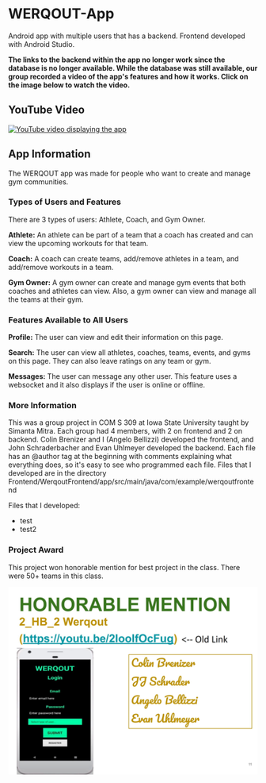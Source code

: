 # WERQOUT-App
Android app with multiple users that has a backend. Frontend developed with Android Studio.

**The links to the backend within the app no longer work since the database is no longer available. While the database was still available, our group recorded a video of the app's features and how it works. Click on the image below to watch the video.**

## YouTube Video
[![YouTube video displaying the app](https://img.youtube.com/vi/gSszORVkmQw/0.jpg)](https://youtu.be/gSszORVkmQw)

## App Information
The WERQOUT app was made for people who want to create and manage gym communities.

### Types of Users and Features
There are 3 types of users: Athlete, Coach, and Gym Owner. 

**Athlete:** An athlete can be part of a team that a coach has created and can view the upcoming workouts for that team.

**Coach:** A coach can create teams, add/remove athletes in a team, and add/remove workouts in a team.

**Gym Owner:** A gym owner can create and manage gym events that both coaches and athletes can view. Also, a gym owner can view and manage all the teams at their gym.

### Features Available to All Users
**Profile:** The user can view and edit their information on this page.

**Search:** The user can view all athletes, coaches, teams, events, and gyms on this page. They can also leave ratings on any team or gym.

**Messages:** The user can message any other user. This feature uses a websocket and it also displays if the user is online or offline.

### More Information
This was a group project in COM S 309 at Iowa State University taught by Simanta Mitra. Each group had 4 members, with 2 on frontend and 2 on backend. Colin Brenizer and I (Angelo Bellizzi) developed the frontend, and John Schraderbacher and Evan Uhlmeyer developed the backend. Each file has an @author tag at the beginning with comments explaining what everything does, so it's easy to see who programmed each file. Files that I developed are in the directory Frontend/WerqoutFrontend/app/src/main/java/com/example/werqoutfrontend

Files that I developed:

- test
- test2

### Project Award
This project won honorable mention for best project in the class. There were 50+ teams in this class.

![Honorable Mention Slide](https://github.com/abellizzi1/WERQOUT-App/blob/main/README-pics/COMS309HonorableMention.jpg)
